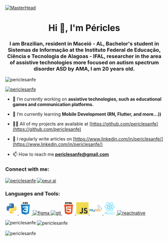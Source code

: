  [![MasterHead](https://i.pinimg.com/originals/0d/05/20/0d05201572964220c7c3b6ceab245bd8.gif)](https://rishavchanda.io)
<h1 align="center">Hi 👋, I'm Péricles</h1>
<h3 align="center">I am Brazilian, resident in Maceió - AL, Bachelor's student in Sistemas de Informação at the Instituto Federal de Educação, Ciência e Tecnologia de Alagoas - IFAL, researcher in the area of ​​assistive technologies more focused on autism spectrum disorder ASD by AMA, I am 20 years old.</h3>

<p align="left"> <img src="https://komarev.com/ghpvc/?username=periclesanfe&label=Profile%20Views&color=ee00ff&style=plastic" alt="periclesanfe" /> </p>


<p align="left"> <a href="https://github.com/ryo-ma/github-profile-trophy"><img src="https://github-profile-trophy.vercel.app/?username=periclesanfe" alt="periclesanfe" /></a> </p>

- 🔭 I’m currently working on **assistive technologies, such as educational games and communication platforms.**

- 🌱 I’m currently learning **Mobile Development (RN, Flutter, and more...))**

- 👨‍💻 All of my projects are available at [https://github.com/periclesanfe](https://github.com/periclesanfe)

- 📝 I regularly write articles on [https://www.linkedin.com/in/periclesanfe/](https://www.linkedin.com/in/periclesanfe/)

- 📫 How to reach me **periclesanfe@gmail.com**

<h3 align="left">Connect with me:</h3>
<p align="left">
<a href="https://linkedin.com/in/periclesanfe" target="blank"><img align="center" src="https://raw.githubusercontent.com/rahuldkjain/github-profile-readme-generator/master/src/images/icons/Social/linked-in-alt.svg" alt="periclesanfe" height="30" width="40" /></a>
<a href="https://instagram.com/peur.ai" target="blank"><img align="center" src="https://raw.githubusercontent.com/rahuldkjain/github-profile-readme-generator/master/src/images/icons/Social/instagram.svg" alt="peur.ai" height="30" width="40" /></a>
</p>

<h3 align="left">Languages and Tools:</h3>
<p align="left"> <a href="https://www.python.org" target="_blank" rel="noreferrer"> <img src="https://raw.githubusercontent.com/devicons/devicon/master/icons/python/python-original.svg" alt="python" width="40" height="40"/> </a> <a href="https://www.w3schools.com/css/" target="_blank" rel="noreferrer"> <img src="https://raw.githubusercontent.com/devicons/devicon/master/icons/css3/css3-original-wordmark.svg" alt="css3" width="40" height="40"/> </a> <a href="https://www.figma.com/" target="_blank" rel="noreferrer"> <img src="https://www.vectorlogo.zone/logos/figma/figma-icon.svg" alt="figma" width="40" height="40"/> </a>  <a href="https://git-scm.com/" target="_blank" rel="noreferrer"> <img src="https://www.vectorlogo.zone/logos/git-scm/git-scm-icon.svg" alt="git" width="40" height="40"/> </a> <a href="https://www.w3.org/html/" target="_blank" rel="noreferrer"> <img src="https://raw.githubusercontent.com/devicons/devicon/master/icons/html5/html5-original-wordmark.svg" alt="html5" width="40" height="40"/> </a> <a href="https://developer.mozilla.org/en-US/docs/Web/JavaScript" target="_blank" rel="noreferrer"> <img src="https://raw.githubusercontent.com/devicons/devicon/master/icons/javascript/javascript-original.svg" alt="javascript" width="40" height="40"/> </a> <a href="https://www.mysql.com/" target="_blank" rel="noreferrer"> <img src="https://raw.githubusercontent.com/devicons/devicon/master/icons/mysql/mysql-original-wordmark.svg" alt="mysql" width="40" height="40"/> </a>  <a href="https://reactjs.org/" target="_blank" rel="noreferrer"> <img src="https://raw.githubusercontent.com/devicons/devicon/master/icons/react/react-original-wordmark.svg" alt="react" width="40" height="40"/> </a> <a href="https://reactnative.dev/" target="_blank" rel="noreferrer"> <img src="https://reactnative.dev/img/header_logo.svg" alt="reactnative" width="40" height="40"/> </a> </p>

<p><img align="left" src="https://github-readme-stats.vercel.app/api/top-langs?username=periclesanfe&show_icons=true&locale=en&layout=compact" alt="periclesanfe" /></p>

<p>&nbsp;<img align="center" src="https://github-readme-stats.vercel.app/api?username=periclesanfe&show_icons=true&locale=en" alt="periclesanfe" /></p>

<p><img align="center" src="https://github-readme-streak-stats.herokuapp.com/?user=periclesanfe&" alt="periclesanfe" /></p>
